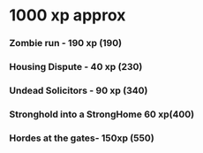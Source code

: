 # 1000 xp approx

### Zombie run - 190 xp (190)
### Housing Dispute - 40 xp (230)
### Undead Solicitors - 90 xp (340)
### Stronghold into a StrongHome 60 xp(400)
### Hordes at the gates- 150xp (550)
